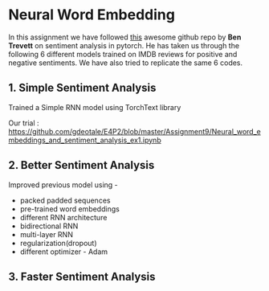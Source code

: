 
# Neural Word Embedding
In this assignment we have followed [this](https://github.com/bentrevett/pytorch-sentiment-analysis) awesome github repo by <b>Ben Trevett</b> on sentiment analysis in pytorch.
He has taken us through the following 6 different models trained on IMDB reviews for positive and negative sentiments. We have also tried to replicate the same 6 codes.

## 1. Simple Sentiment Analysis
Trained a Simple RNN model using TorchText library

Our trial : https://github.com/gdeotale/E4P2/blob/master/Assignment9/Neural_word_embeddings_and_sentiment_analysis_ex1.ipynb 

## 2. Better Sentiment Analysis
Improved previous model using -
  - packed padded sequences
  - pre-trained word embeddings
  - different RNN architecture
  - bidirectional RNN
  - multi-layer RNN
  - regularization(dropout)
  - different optimizer - Adam

## 3. Faster Sentiment Analysis
